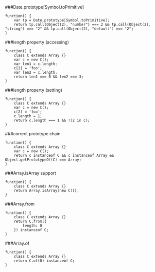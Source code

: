 ###Date.prototype[Symbol.toPrimitive]
          
```
function() {
    var tp = Date.prototype[Symbol.toPrimitive];
    return tp.call(Object(2), "number") === 2 && tp.call(Object(2), "string") === "2" && tp.call(Object(2), "default") === "2";
}
```
###length property (accessing)
          
```
function() {
    class C extends Array {}
    var c = new C();
    var len1 = c.length;
    c[2] = 'foo';
    var len2 = c.length;
    return len1 === 0 && len2 === 3;
}
```
###length property (setting)
          
```
function() {
    class C extends Array {}
    var c = new C();
    c[2] = 'foo';
    c.length = 1;
    return c.length === 1 && !(2 in c);
}
```
###correct prototype chain
          
```
function() {
    class C extends Array {}
    var c = new C();
    return c instanceof C && c instanceof Array && Object.getPrototypeOf(C) === Array;
}
```
###Array.isArray support
          
```
function() {
    class C extends Array {}
    return Array.isArray(new C());
}
```
###Array.from
          
```
function() {
    class C extends Array {}
    return C.from({
        length: 0
    }) instanceof C;
}
```
###Array.of
          
```
function() {
    class C extends Array {}
    return C.of(0) instanceof C;
}
```

